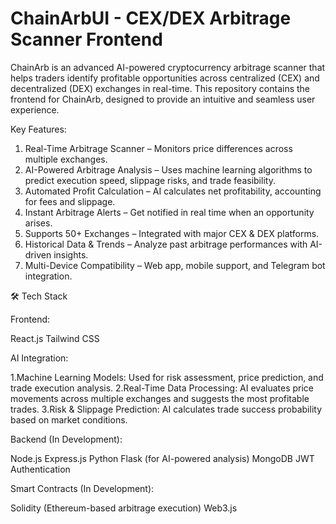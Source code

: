 # ChainArbUI - CEX/DEX Arbitrage Scanner Frontend

ChainArb is an advanced AI-powered cryptocurrency arbitrage scanner that helps traders identify profitable opportunities across centralized (CEX) and decentralized (DEX) exchanges in real-time. This repository contains the frontend for ChainArb, designed to provide an intuitive and seamless user experience.

 Key Features:

1. Real-Time Arbitrage Scanner – Monitors price differences across multiple exchanges.
2. AI-Powered Arbitrage Analysis – Uses machine learning algorithms to predict execution speed, slippage risks, and trade feasibility.
3. Automated Profit Calculation – AI calculates net profitability, accounting for fees and slippage.
4. Instant Arbitrage Alerts – Get notified in real time when an opportunity arises.
5. Supports 50+ Exchanges – Integrated with major CEX & DEX platforms.
6. Historical Data & Trends – Analyze past arbitrage performances with AI-driven insights.
7. Multi-Device Compatibility – Web app, mobile support, and Telegram bot integration.

🛠 Tech Stack

Frontend:

React.js
Tailwind CSS

AI Integration:

1.Machine Learning Models: Used for risk assessment, price prediction, and trade execution analysis.
2.Real-Time Data Processing: AI evaluates price movements across multiple exchanges and suggests the most profitable trades.
3.Risk & Slippage Prediction: AI calculates trade success probability based on market conditions.

Backend (In Development):

Node.js
Express.js
Python Flask (for AI-powered analysis)
MongoDB
JWT Authentication

Smart Contracts (In Development):

Solidity (Ethereum-based arbitrage execution)
Web3.js

